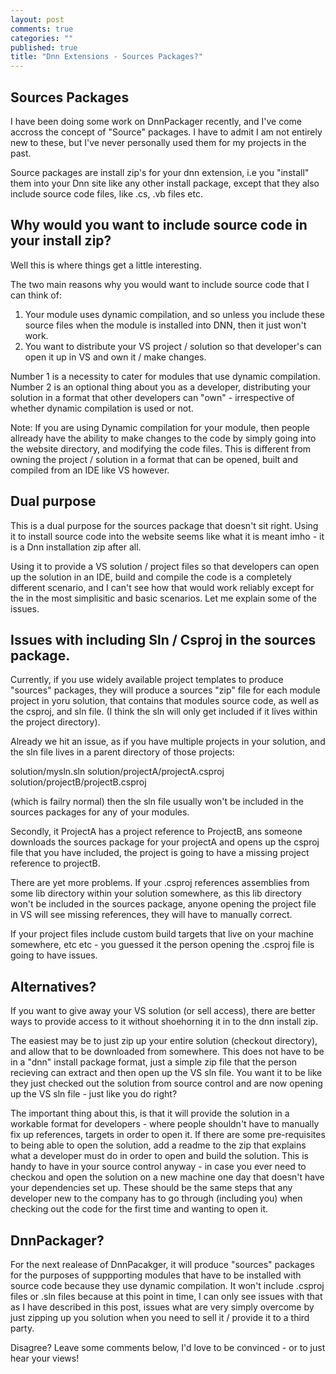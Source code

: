 ```yaml
---
layout: post
comments: true
categories: ""
published: true
title: "Dnn Extensions - Sources Packages?"
---
```


## Sources Packages

I have been doing some work on DnnPackager recently, and I've come accross the concept of "Source" packages. I have to admit I am not entirely new to these, but I've never personally used them for my projects in the past.

Source packages are install zip's for your dnn extension, i.e you "install" them into your Dnn site like any other install package, except that they also include source code files, like .cs, .vb files etc. 

## Why would you want to include source code in your install zip?
Well this is where things get a little interesting. 

The two main reasons why you would want to include source code that I can think of:

1. Your module uses dynamic compilation, and so unless you include these source files when the module is installed into DNN, then it just won't work.
2. You want to distribute your VS project / solution so that developer's can open it up in VS and own it / make changes. 

Number 1 is a necessity to cater for modules that use dynamic compilation. 
Number 2 is an optional thing about you as a developer, distributing your solution in a format that other developers can "own" - irrespective of whether dynamic compilation is used or not. 

Note: If you are using Dynamic compilation for your module, then people allready have the ability to make changes to the code by simply going into the website directory, and modifying the code files. This is different from owning the project / solution in a format that can be opened, built and compiled from an IDE like VS however.

## Dual purpose

This is a dual purpose for the sources package that doesn't sit right. 
Using it to install source code into the website seems like what it is meant imho - it is a Dnn installation zip after all.

Using it to provide a VS solution / project files so that developers can open up the solution in an IDE, build and compile the code is a completely different scenario, and I can't see how that would work reliably except for the in the most simplisitic and basic scenarios. Let me explain some of the issues.


## Issues with including Sln / Csproj in the sources package.

Currently, if you use widely available project templates to produce "sources" packages, they will produce a sources "zip" file for each module project in yoru solution, that contains that modules source code, as well as the csproj, and sln file. (I think the sln will only get included if it lives within the project directory).

Already we hit an issue, as if you have multiple projects in your solution, and the sln file lives in a parent directory of those projects:

solution/mysln.sln
solution/projectA/projectA.csproj
solution/projectB/projectB.csproj


(which is failry normal) then the sln file usually won't be included in the sources packages for any of your modules.

Secondly, it ProjectA has a project reference to ProjectB, ans someone downloads the sources package for your projectA and opens up the csproj file that you have included, the project is going to have a missing project reference to projectB.

There are yet more problems. If your .csproj references assemblies from some lib directory within your solution somewhere, as this lib directory won't be included in the sources package, anyone opening the project file in VS will see missing references, they will have to manually correct.

If your project files include custom build targets that live on your machine somewhere, etc etc - you guessed it the person opening the .csproj file is going to have issues.

## Alternatives?

If you want to give away your VS solution (or sell access), there are better ways to provide access to it without shoehorning it in to the dnn install zip. 

The easiest may be to just zip up your entire solution (checkout directory), and allow that to be downloaded from somewhere. This does not have to be in a "dnn" install package format, just a simple zip file that the person recieving can extract and then open up the VS sln file. You want it to be like they just checked out the solution from source control and are now opening up the VS sln file - just like you do right?

The important thing about this, is that it will provide the solution in a workable format for developers - where people shouldn't have to manually fix up references, targets in order to open it. If there are some pre-requisites to being able to open the solution, add a readme to the zip that explains what a developer must do in order to open and build the solution. This is handy to have in your source control anyway - in case you ever need to checkou and open the solution on a new machine one day that doesn't have your dependencies set up. These should be the same steps that any developer new to the company has to go through (including you) when checking out the code for the first time and wanting to open it.


## DnnPackager?

For the next realease of DnnPacakger, it will produce "sources" packages for the purposes of suppporting modules that have to be installed with source code because they use dynamic compilation. It won't include .csproj files or .sln files because at this point in time, I can only see issues with that as I have described in this post, issues what are very simply overcome by just zipping up you solution when you need to sell it / provide it to a third party.

Disagree? Leave some comments below, I'd love to be convinced - or to just hear your views!















